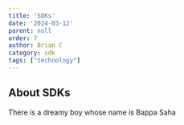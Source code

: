 ```yaml
---
title: 'SDKs'
date: '2024-03-12'
parent: null
order: 7
author: Brian C
category: sdk
tags: ["technology"]
---
```


## About SDKs
There is a dreamy boy whose name is Bappa Saha
